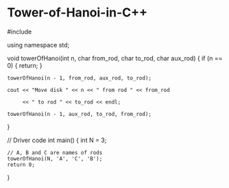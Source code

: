 # Tower-of-Hanoi-in-C++


#include<iostream>


using namespace std;
  
void towerOfHanoi(int n, char from_rod, char to_rod,
                  char aux_rod)
{
    if (n == 0) {
        return;
    }
    
    towerOfHanoi(n - 1, from_rod, aux_rod, to_rod);
    
    cout << "Move disk " << n << " from rod " << from_rod
    
         << " to rod " << to_rod << endl;
         
    towerOfHanoi(n - 1, aux_rod, to_rod, from_rod);
}
  
// Driver code
int main()
{
    int N = 3;
  
    // A, B and C are names of rods
    towerOfHanoi(N, 'A', 'C', 'B');
    return 0;
}
  
